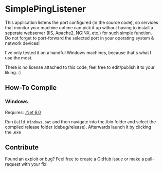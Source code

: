 # SimplePingListener

This application listens the port configured (in the source code), so services that monitor your machine uptime can pick it up without having to install  a seperate webserver (IIS, Apache2, NGINX, etc.) for such simple function. Do not forget to port-forward the selected port in your operating system & network devices!

I've only tested it on a handful Windows machines, because that's what I use the most.

There is no license attached to this code, feel free to edit/publish it to your liking. :)

## How-To Compile

### Windows
Requires: [.Net 6.0](https://dotnet.microsoft.com/download/dotnet/thank-you/sdk-6.0.100-windows-x64-installer)

Run `Build_Windows.bat` and then navigate into the /bin folder and select the compiled release folder (debug/release). Afterwards launch it by clicking the .exe

## Contribute
Found an exploit or bug? Feel free to create a GitHub issue or make a pull-request with your fix!
